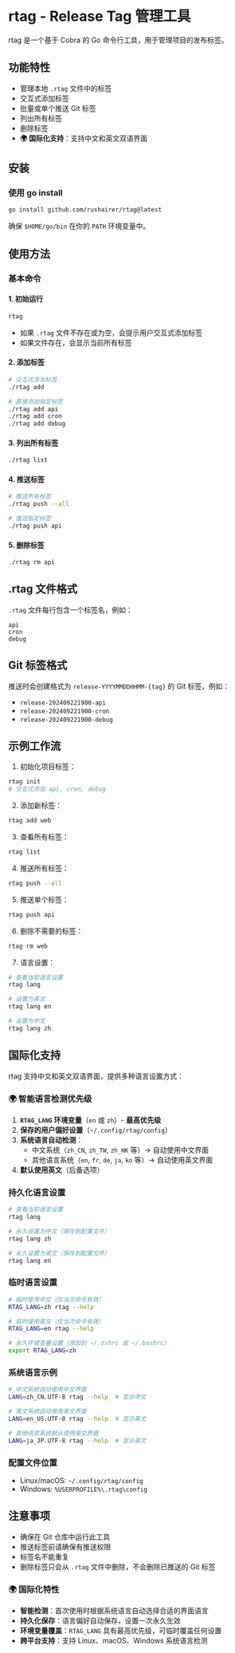 # rtag - Release Tag 管理工具

rtag 是一个基于 Cobra 的 Go 命令行工具，用于管理项目的发布标签。

## 功能特性

- 管理本地 `.rtag` 文件中的标签
- 交互式添加标签
- 批量或单个推送 Git 标签
- 列出所有标签
- 删除标签
- **🌍 国际化支持**：支持中文和英文双语界面

## 安装


### 使用 go install
```bash
go install github.com/rushairer/rtag@latest
```


确保 `$HOME/go/bin` 在你的 `PATH` 环境变量中。

## 使用方法

### 基本命令

#### 1. 初始运行
```bash
rtag
```
- 如果 `.rtag` 文件不存在或为空，会提示用户交互式添加标签
- 如果文件存在，会显示当前所有标签

#### 2. 添加标签
```bash
# 交互式添加标签
./rtag add

# 直接添加指定标签
./rtag add api
./rtag add cron
./rtag add debug
```

#### 3. 列出所有标签
```bash
./rtag list
```

#### 4. 推送标签
```bash
# 推送所有标签
./rtag push --all

# 推送指定标签
./rtag push api
```

#### 5. 删除标签
```bash
./rtag rm api
```

## .rtag 文件格式

`.rtag` 文件每行包含一个标签名，例如：
```
api
cron
debug
```

## Git 标签格式

推送时会创建格式为 `release-YYYYMMDDHHMM-{tag}` 的 Git 标签，例如：
- `release-202409221900-api`
- `release-202409221900-cron`
- `release-202409221900-debug`

## 示例工作流

1. 初始化项目标签：
```bash
rtag init
# 交互式添加 api, cron, debug
```

2. 添加新标签：
```bash
rtag add web
```

3. 查看所有标签：
```bash
rtag list
```

4. 推送所有标签：
```bash
rtag push --all
```

5. 推送单个标签：
```bash
rtag push api
```

6. 删除不需要的标签：
```bash
rtag rm web
```

7. 语言设置：
```bash
# 查看当前语言设置
rtag lang

# 设置为英文
rtag lang en

# 设置为中文
rtag lang zh
```

## 国际化支持

rtag 支持中文和英文双语界面，提供多种语言设置方式：

### 🌍 智能语言检测优先级
1. **`RTAG_LANG` 环境变量**（`en` 或 `zh`）- **最高优先级**
2. **保存的用户偏好设置**（`~/.config/rtag/config`）
3. **系统语言自动检测**：
   - 中文系统（`zh_CN`, `zh_TW`, `zh_HK` 等）→ 自动使用中文界面
   - 其他语言系统（`en`, `fr`, `de`, `ja`, `ko` 等）→ 自动使用英文界面
4. **默认使用英文**（后备选项）

### 持久化语言设置
```bash
# 查看当前语言设置
rtag lang

# 永久设置为中文（保存到配置文件）
rtag lang zh

# 永久设置为英文（保存到配置文件）
rtag lang en
```

### 临时语言设置
```bash
# 临时使用中文（仅当次命令有效）
RTAG_LANG=zh rtag --help

# 临时使用英文（仅当次命令有效）
RTAG_LANG=en rtag --help

# 永久环境变量设置（添加到 ~/.zshrc 或 ~/.bashrc）
export RTAG_LANG=zh
```

### 系统语言示例
```bash
# 中文系统自动使用中文界面
LANG=zh_CN.UTF-8 rtag --help  # 显示中文

# 英文系统自动使用英文界面  
LANG=en_US.UTF-8 rtag --help  # 显示英文

# 其他语言系统默认使用英文界面
LANG=ja_JP.UTF-8 rtag --help  # 显示英文
```

### 配置文件位置
- Linux/macOS: `~/.config/rtag/config`
- Windows: `%USERPROFILE%\.rtag\config`

## 注意事项

- 确保在 Git 仓库中运行此工具
- 推送标签前请确保有推送权限
- 标签名不能重复
- 删除标签只会从 `.rtag` 文件中删除，不会删除已推送的 Git 标签

### 🌍 国际化特性
- **智能检测**：首次使用时根据系统语言自动选择合适的界面语言
- **持久化保存**：语言偏好自动保存，设置一次永久生效
- **环境变量覆盖**：`RTAG_LANG` 具有最高优先级，可临时覆盖任何设置
- **跨平台支持**：支持 Linux、macOS、Windows 系统语言检测